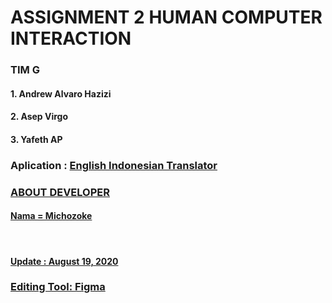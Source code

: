# ASSIGNMENT 2 HUMAN COMPUTER INTERACTION

### TIM G 
#### 1. Andrew Alvaro Hazizi 
#### 2. Asep Virgo 
#### 3. Yafeth AP


<h3> Aplication : <a href ="https://play.google.com/store/apps/details?id=com.translator.id&hl=en_US&gl=US"> English Indonesian Translator </h3>

<h3>ABOUT DEVELOPER</h3>
<h4>Nama = Michozoke  </h4><br>
<h4> Update : August 19, 2020 </h4>



<h3>Editing Tool: <a href= "https://www.figma.com/"> Figma </h3>
